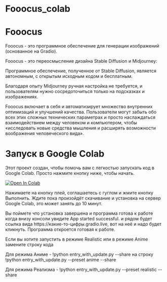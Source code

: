 # Fooocus_colab
<!DOCTYPE html>
<html>
<head>
    
</head>
<body>
    <h1>Fooocus</h1>
<p>Fooocus - это программное обеспечение для генерации изображений (основанное на Gradio).</p>

<p>Fooocus - это переосмысление дизайна Stable Diffusion и Midjourney:</p>

<p>Программное обеспечение, полученное от Stable Diffusion, является автономным, с открытым исходным кодом и бесплатным.</p>

<p>Благодаря опыту Midjourney ручная настройка не требуется, и пользователям нужно сосредоточиться только на подсказках и изображениях.</p>

<p>Fooocus включает в себя и автоматизирует множество внутренних оптимизаций и улучшений качества. Пользователи могут забыть обо всех этих сложных технических параметрах и просто наслаждаться взаимодействием между человеком и компьютером, чтобы «исследовать новые средства мышления и расширять возможности воображения человеческого вида».</p>
<h1>Запуск в Google Colab</h1>
    <ph1>Этот проект создан, чтобы помочь вам с легкостью запускать код в Google Colab. Просто нажмите кнопку ниже, чтобы начать.</p>
	    <a href="https://colab.research.google.com/drive/1R9BdUV5t-YxRIt9t0RMp2g8ndxk51oNl?usp=sharing" target="_blank">
    <img src="https://colab.research.google.com/assets/colab-badge.svg" alt="Open In Colab"/>
</a>
    <p>Нажимаете на кнопку плей, соглашаетесь с гуглом и жмите кнопку Выполнить. Ждите пока произойдёт скачивание и установка на сервер Google Colab, это может занять до 10 минут.</p>
<p>Вы поймете что установка завершена и программа готова к работе когда внизу консоли увидите App started successful. и рядом будет ссылка вида https://какие-то-цифры.gradio.live, вот на неё и надо будет кликнуть. Программа откроется готовая к работе.</p>
	<p>Если вы хотите запустить в режиме Realistic или в режиме Anime замените строку кода</p>
 <p>Для режима Аниме - !python entry_with_update.py --share на строку !python entry_with_update.py --preset anime --share</p>
	<p>Для режима Реализма - !python entry_with_update.py --preset realistic --share</p>
</body>
</html>

